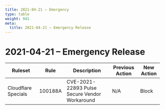 ```yaml
---
title: 2021-04-21 – Emergency
type: table
weight: 941
meta:
  title: 2021-04-21 – Emergency Release
---
```


# 2021-04-21 – Emergency Release

<TableWrap><table style="width: 100%">

<thead>
  <tr>
    <th>Ruleset</th>
    <th>Rule</th>
    <th>Description</th>
    <th>Previous Action</th>
    <th>New Action</th>
  </tr>
</thead>
<tbody>
  <tr>
    <td>Cloudflare Specials</td>
    <td>100188A</td>
    <td>CVE-2021-22893 Pulse Secure Vendor Workaround</td>
    <td>N/A</td>
    <td>Block</td>
  </tr>
</tbody>

</table></TableWrap>
